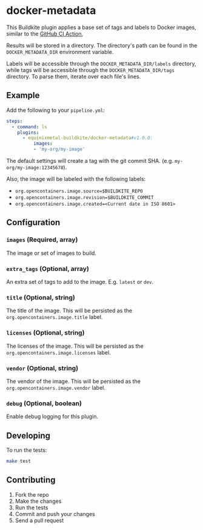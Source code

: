 # docker-metadata

This Buildkite plugin applies a base set of tags and labels to Docker images, similar to the [GitHub CI Action](https://github.com/docker/metadata-action),

Results will be stored in a directory. The directory's path can be found in the `DOCKER_METADATA_DIR` environment variable.

Labels will be accessible through the `DOCKER_METADATA_DIR/labels` directory, while tags will be accessible through the `DOCKER_METADATA_DIR/tags` directory. To parse them, iterate over each file's lines.

## Example

Add the following to your `pipeline.yml`:

```yml
steps:
  - command: ls
    plugins:
      - equinixmetal-buildkite/docker-metadata#v1.0.0:
          images:
          - 'my-org/my-image'
```

The default settings will create a tag with the git commit SHA. (e.g. `my-org/my-image:12345678`).

Also, the image will be labeled with the following labels:

- `org.opencontainers.image.source=$BUILDKITE_REPO`
- `org.opencontainers.image.revision=$BUILDKITE_COMMIT`
- `org.opencontainers.image.created=<Current date in ISO 8601>`

## Configuration

### `images` (Required, array)

The image or set of images to build.

### `extra_tags` (Optional, array)

An extra set of tags to add to the image. E.g. `latest` or `dev`.

### `title` (Optional, string)

The title of the image. This will be persisted as the `org.opencontainers.image.title` label.

### `licenses` (Optional, string)

The licenses of the image. This will be persisted as the `org.opencontainers.image.licenses` label.

### `vendor` (Optional, string)

The vendor of the image. This will be persisted as the `org.opencontainers.image.vendor` label.

### `debug` (Optional, boolean)

Enable debug logging for this plugin.

## Developing

To run the tests:

```bash
make test
```

## Contributing

1. Fork the repo
2. Make the changes
3. Run the tests
4. Commit and push your changes
5. Send a pull request
